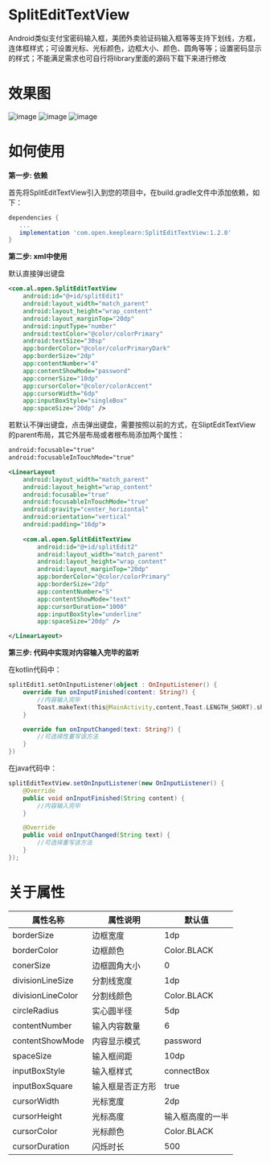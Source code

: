 # SplitEditTextView
Android类似支付宝密码输入框，美团外卖验证码输入框等等支持下划线，方框，连体框样式；可设置光标、光标颜色，边框大小、颜色、圆角等等；设置密码显示的样式；不能满足需求也可自行将library里面的源码下载下来进行修改
# 效果图
![image](https://github.com/Chen-keeplearn/SplitEditTextView/blob/other/screenshot/SplitEditTextView_Screenshot_01.jpg)
![image](https://github.com/Chen-keeplearn/SplitEditTextView/blob/other/screenshot/SplitEditTextView_Screenshot_02.jpg)
![image](https://github.com/Chen-keeplearn/SplitEditTextView/blob/other/screenshot/SplitEditTextView_Gif.gif)
# 如何使用
**第一步: 依赖**

首先将SplitEditTextView引入到您的项目中，在build.gradle文件中添加依赖，如下：
``` groovy
dependencies {
   ...
   implementation 'com.open.keeplearn:SplitEditTextView:1.2.0'  
}
```
**第二步: xml中使用**

默认直接弹出键盘
``` xml
<com.al.open.SplitEditTextView
    android:id="@+id/splitEdit1"
    android:layout_width="match_parent"
    android:layout_height="wrap_content"
    android:layout_marginTop="20dp"
    android:inputType="number"
    android:textColor="@color/colorPrimary"
    android:textSize="30sp"
    app:borderColor="@color/colorPrimaryDark"
    app:borderSize="2dp"
    app:contentNumber="4"
    app:contentShowMode="password"
    app:cornerSize="10dp"
    app:cursorColor="@color/colorAccent"
    app:cursorWidth="6dp"
    app:inputBoxStyle="singleBox"
    app:spaceSize="20dp" />
```
若默认不弹出键盘，点击弹出键盘，需要按照以前的方式，在SliptEditTextView的parent布局，其它外层布局或者根布局添加两个属性：
``` xml
android:focusable="true"
android:focusableInTouchMode="true"
```
``` xml
<LinearLayout
    android:layout_width="match_parent"
    android:layout_height="wrap_content"
    android:focusable="true"
    android:focusableInTouchMode="true"
    android:gravity="center_horizontal"
    android:orientation="vertical"
    android:padding="16dp">
        
    <com.al.open.SplitEditTextView
        android:id="@+id/splitEdit2"
        android:layout_width="match_parent"
        android:layout_height="wrap_content"
        android:layout_marginTop="20dp"
        app:borderColor="@color/colorPrimary"
        app:borderSize="2dp"
        app:contentNumber="5"
        app:contentShowMode="text"
        app:cursorDuration="1000"
        app:inputBoxStyle="underline"
        app:spaceSize="20dp" />

</LinearLayout>
```
**第三步: 代码中实现对内容输入完毕的监听**

在kotlin代码中：
``` kotlin
splitEdit1.setOnInputListener(object : OnInputListener() {
    override fun onInputFinished(content: String?) {
        //内容输入完毕
        Toast.makeText(this@MainActivity,content,Toast.LENGTH_SHORT).show()
    }

    override fun onInputChanged(text: String?) {
        //可选择性重写该方法
    }
})
```
在java代码中：
``` java
splitEditTextView.setOnInputListener(new OnInputListener() {
    @Override
    public void onInputFinished(String content) {
        //内容输入完毕
    }

    @Override
    public void onInputChanged(String text) {
        //可选择重写该方法
    }
});
```
# 关于属性
| 属性名称 | 属性说明 | 默认值 |
|----------|---------|--------|
| borderSize| 边框宽度 | 1dp |
| borderColor| 边框颜色 | Color.BLACK |
| conerSize| 边框圆角大小 | 0 |
| divisionLineSize| 分割线宽度 | 1dp |
| divisionLineColor| 分割线颜色 | Color.BLACK |
| circleRadius| 实心圆半径 | 5dp |
| contentNumber| 输入内容数量 | 6 |
| contentShowMode| 内容显示模式 | password |
| spaceSize| 输入框间距 | 10dp |
| inputBoxStyle| 输入框样式 | connectBox |
| inputBoxSquare| 输入框是否正方形 | true |
| cursorWidth| 光标宽度 | 2dp |
| cursorHeight| 光标高度 | 输入框高度的一半 |
| cursorColor| 光标颜色 | Color.BLACK |
| cursorDuration| 闪烁时长 | 500 |
